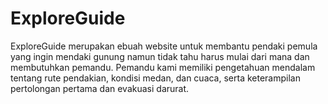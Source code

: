 # ExploreGuide
ExploreGuide merupakan ebuah website untuk membantu pendaki pemula yang ingin mendaki gunung namun tidak tahu harus mulai dari mana dan membutuhkan pemandu. Pemandu kami memiliki pengetahuan mendalam tentang rute pendakian, kondisi medan, dan cuaca, serta keterampilan pertolongan pertama dan evakuasi darurat. 
